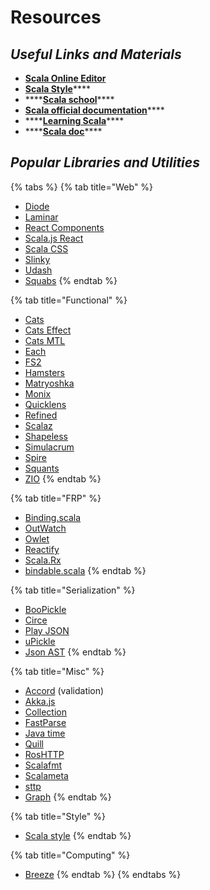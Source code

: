 # Resources

## *Useful Links and Materials*

- [**Scala Online Editor**](https://scalafiddle.io/)
- [**Scala Style**](http://docs.scala-lang.org/style/)\*\*\*\*
- \*\*\*\*[**Scala school**](http://twitter.github.io/scala_school/)\*\*\*\*
- [**Scala official documentation**](https://docs.scala-lang.org/)\*\*\*\*
- \*\*\*\*[**Learning Scala**](http://matt.might.net/articles/learning-scala-in-small-bites/)\*\*\*\*
- \*\*\*\*[**Scala doc**](https://docs.scala-lang.org/)\*\*\*\*

## *Popular Libraries and Utilities*

{% tabs %}
{% tab title="Web" %}

- [Diode](https://diode.suzaku.io/)
- [Laminar](https://github.com/raquo/Laminar)
- [React Components](https://github.com/chandu0101/scalajs-react-components)
- [Scala.js React](https://github.com/japgolly/scalajs-react)
- [Scala CSS](https://japgolly.github.io/scalacss/book/)
- [Slinky](https://slinky.dev/)
- [Udash](https://udash.io/)
- [Squabs](https://github.com/paypal/squbs)
  {% endtab %}

{% tab title="Functional" %}

- [Cats](https://typelevel.org/cats/)
- [Cats Effect](https://github.com/typelevel/cats-effect)
- [Cats MTL](https://github.com/typelevel/cats-mtl)
- [Each](https://github.com/ThoughtWorksInc/each)
- [FS2](https://github.com/typelevel/fs2)
- [Hamsters](https://github.com/scala-hamsters/hamsters)
- [Matryoshka](https://github.com/precog/matryoshka)
- [Monix](https://monix.io/)
- [Quicklens](https://github.com/softwaremill/quicklens)
- [Refined](https://github.com/fthomas/refined)
- [Scalaz](https://github.com/scalaz/scalaz)
- [Shapeless](https://github.com/milessabin/shapeless)
- [Simulacrum](https://github.com/typelevel/simulacrum)
- [Spire](https://github.com/typelevel/spire)
- [Squants](http://www.squants.com/)
- [ZIO](https://zio.dev/)
  {% endtab %}

{% tab title="FRP" %}

- [Binding.scala](https://github.com/ThoughtWorksInc/Binding.scala)
- [OutWatch](https://outwatch.github.io/?lang=scala)
- [Owlet](https://oyanglul.us/owlet/)
- [Reactify](https://github.com/outr/reactify)
- [Scala.Rx](https://github.com/lihaoyi/scala.rx)
- [bindable.scala](https://github.com/ThoughtWorksInc/bindable.scala)
  {% endtab %}

{% tab title="Serialization" %}

- [BooPickle](https://boopickle.suzaku.io/)
- [Circe](https://circe.github.io/circe/)
- [Play JSON](https://github.com/julienrf/play-json-derived-codecs)
- [uPickle](https://github.com/lihaoyi/upickle)
- [Json AST](https://json4s.org/)
  {% endtab %}

{% tab title="Misc" %}

- [Accord](http://wix.github.io/accord/) (validation)
- [Akka.js](https://github.com/akka-js/akka.js)
- [Collection](https://github.com/scala/collection-strawman)
- [FastParse](http://www.lihaoyi.com/fastparse/)
- [Java time](https://github.com/scala-js/scala-js-java-time)
- [Quill](https://getquill.io/)
- [RosHTTP](https://github.com/hmil/RosHTTP/blob/master/README.md)
- [Scalafmt](https://scalameta.org/scalafmt/)
- [Scalameta](https://scalameta.org/)
- [sttp](https://sttp.softwaremill.com/en/latest/)
- [Graph](http://www.scala-graph.org/)
  {% endtab %}

{% tab title="Style" %}

- [Scala style](http://www.scalastyle.org/maven.html)
  {% endtab %}

{% tab title="Computing" %}

- [Breeze](https://github.com/scalanlp/breeze)
  {% endtab %}
  {% endtabs %}
